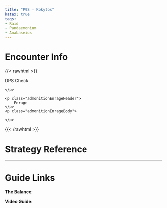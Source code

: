 ```yaml
---
title: "P9S - Kokytos"
katex: true
tags:
- Raid
- Pandaemonium
- Anabaseios
---
```


# Encounter Info

{{< rawhtml >}}
<div class="admonitionDiv">
	<p class="admonitionDamageHeader">
		DPS Check
	</p>
	<p class="admonitionDamageBody">
		
	</p>

	<p class="admonitionEnrageHeader">
		Enrage
	</p>
	<p class="admonitionEnrageBody">

	</p>
</div>
{{< /rawhtml >}}

# Strategy Reference

---

# Guide Links
**The Balance**: 

**Video Guide**: 
